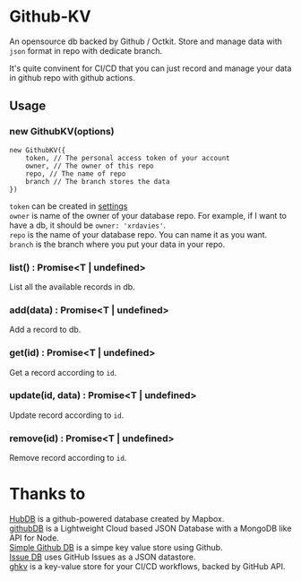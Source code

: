 # Github-KV

An opensource db backed by Github / Octkit. Store and manage data with `json` format in repo with dedicate branch. 

It's quite convinent for CI/CD that you can just record and manage your data in github repo with github actions.

## Usage

### new GithubKV(options)
```
new GithubKV({
    token, // The personal access token of your account
    owner, // The owner of this repo
    repo, // The name of repo
    branch // The branch stores the data
})
```

`token` can be created in [settings](https://github.com/settings/tokens/new)  
`owner` is name of the owner of your database repo. For example, if I want to have a db, it should be `owner: 'xrdavies'`.  
`repo` is the name of your database repo. You can name it as you want.  
`branch` is the branch where you put your data in your repo.  

### list() : Promise<T | undefined>
List all the available records in db.

### add(data) : Promise<T | undefined>
Add a record to db.

### get(id) : Promise<T | undefined>
Get a record according to `id`.

### update(id, data) : Promise<T | undefined>
Update record according to `id`.

### remove(id) : Promise<T | undefined>
Remove record according to `id`.


# Thanks to

[HubDB](https://github.com/mapbox/hubdb) is a github-powered database created by Mapbox.  
[githubDB](https://github.com/usmakestwo/githubDB) is a Lightweight Cloud based JSON Database with a MongoDB like API for Node.  
[Simple Github DB](https://github.com/kuldeepkeshwar/simple-github-db) is a simpe key value store using Github.  
[Issue DB](https://github.com/issue-db/issue-db) uses GitHub Issues as a JSON datastore.  
[ghkv](https://github.com/taskworld/ghkv) is a key-value store for your CI/CD workflows, backed by GitHub API.  